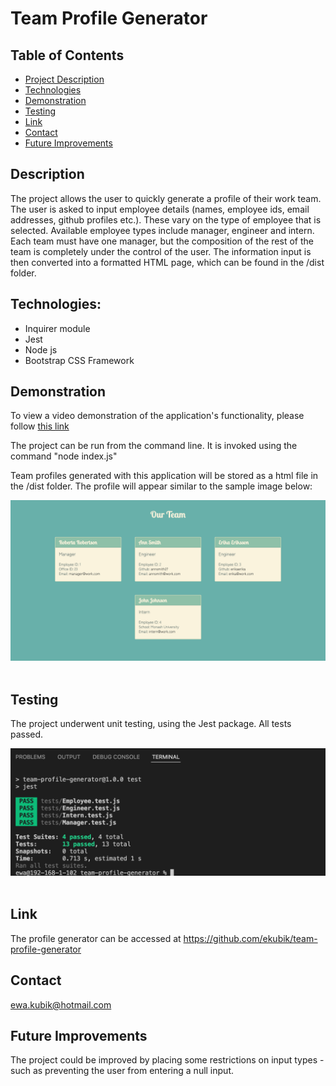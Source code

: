 # Team Profile Generator

## Table of Contents
* <a href="#description">Project Description</a>
* <a href="#technologies">Technologies</a>
* <a href="#demonstration">Demonstration </a>
* <a href="#testing">Testing</a>
* <a href="#link">Link </a>
* <a href="#contact">Contact</a>
* <a href="#future-improvements">Future Improvements</a>


## Description
The project allows the user to quickly generate a profile of their work team. The user is asked to input employee details (names, employee ids, email addresses, github profiles etc.). These vary on the type of employee that is selected. Available employee types include manager, engineer and intern. Each team must have one manager, but the composition of the rest of the team is completely under the control of the user. The information input is then converted into a formatted HTML page, which can be found in the /dist folder.

## Technologies:
* Inquirer module
* Jest
* Node js
* Bootstrap CSS Framework


## Demonstration
To view a video demonstration of the application's functionality, please follow <a href="https://drive.google.com/file/d/1jY8vT0S93gxzTnxthgJKyDa9XDyV98LX/view" target="_blank" > this link </a>

The project can be run from the command line. It is invoked using the command "node index.js"

Team profiles generated with this application will be stored as a html file in the /dist folder. The profile will appear similar to the sample image below:

<img src="utils/sample-teamprofilegenerator.png"/>

<br>
<br>

## Testing
The project underwent unit testing, using the Jest package. All tests passed.

<img src="utils/test-pass.png">
<br>
<br>

## Link
The profile generator can be accessed at <a href="https://github.com/ekubik/team-profile-generator" target="_blank"> https://github.com/ekubik/team-profile-generator</a>


## Contact
<a href="mailto:ewa.kubik@hotmail.com" > ewa.kubik@hotmail.com </a>

## Future Improvements
The project could be improved by placing some restrictions on input types - such as preventing the user from entering a null input.
